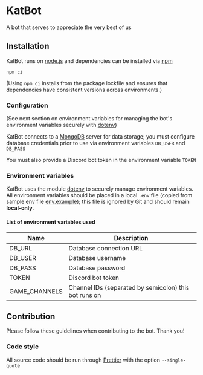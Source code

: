 # KatBot

A bot that serves to appreciate the very best of us

## Installation

KatBot runs on [node.js](https://nodejs.org) and dependencies can be installed via [npm](https://www.npmjs.com/get-npm)

```
npm ci
```

(Using `npm ci` installs from the package lockfile and ensures that dependencies have consistent versions across environments.)

### Configuration

(See next section on environment variables for managing the bot's environment variables securely with [dotenv](https://www.npmjs.com/package/dotenv))

KatBot connects to a [MongoDB](https://docs.mongodb.com) server for data storage; you must configure database credentials prior to use via environment variables `DB_USER` and `DB_PASS`

You must also provide a Discord bot token in the environment variable `TOKEN`

### Environment variables

KatBot uses the module [dotenv](https://www.npmjs.com/package/dotenv) to securely manage environment variables. All environment variables should be placed in a local `.env` file (copied from sample env file [env.example](./env.example)); this file is ignored by Git and should remain **local-only**.

#### List of environment variables used

| Name | Description |
| ---- | ----------- |
| DB_URL | Database connection URL |
| DB_USER | Database username |
| DB_PASS | Database password |
| TOKEN | Discord bot token |
| GAME_CHANNELS | Channel IDs (separated by semicolon) this bot runs on |

## Contribution

Please follow these guidelines when contributing to the bot. Thank you!

### Code style

All source code should be run through [Prettier](https://prettier.io) with the option `--single-quote`
